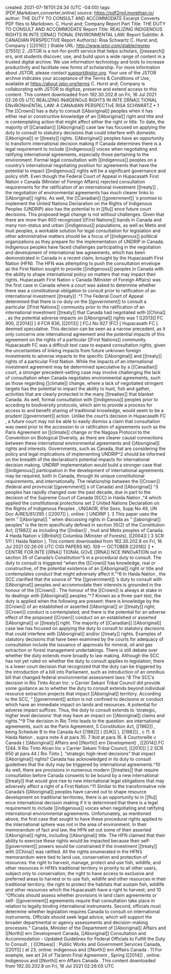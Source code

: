 created: 2021-07-18T01:24:34 (UTC -04:00)
tags: [PDF,Markdown,converter,online]
source: https://pdf2md.morethan.io/
author:
THE DUTY TO CONSULT AND ACCOMMODATE
Excerpt
Converts PDF files to Markdown.
C. Hurst and; Company
Report Part Title: THE DUTY TO CONSULT AND ACCOMMODATE
Report Title: REALIZING INDIGENOUS RIGHTS IN INTE [[RNA]] TIONAL ENVIRONMENTAL
LAW:
Report Subtitle: A CANADIAN PERSPECTIVE
Report Author(s): Risa Schwartz
C. Hurst and; Company (  [[2016]]  )
Stable URL: http://www.jstor.com/stable/resrep [[1551]] 2.
JSTOR is a not-for-profit service that helps scholars,  [[research]] ers, and students discover, use, and build upon a wide
range of content in a trusted digital archive. We use information technology and tools to increase productivity and
facilitate new forms of scholarship. For more information about JSTOR, please contact support@jstor.org.
Your use of the JSTOR archive indicates your acceptance of the Terms & Conditions of Use, available at
https://about.jstor.org/terms
C. Hurst and; Company is collaborating with JSTOR to digitize, preserve and extend access to
this content.
This content downloaded from
192.30.202.8 on Fri, 16 Jul 2021 02:26:05 UTC
REALIZING INdIGENOuS RIGHTS IN INTE [[RNA]] TIONAL ENvIRONmENTAL LAW: A CANAdIAN PERSPECTIvE
RISA SCHWARTZ • 1
The  [[Crown]]  has a duty to consult  [[Aboriginal]]  peoples when
it has either real or constructive knowledge of an  [[Aboriginal]]
right and title and is contemplating action that might affect
either the right or title. To date, the majority of  [[Canadian]]
 [[Aboriginal]]  case law has focused on applying the duty to
consult to statutory decisions that could interfere with
domestic  [[Aboriginal]]  or  [[treaty]]  rights.  [[Aboriginal]]  peoples
have an opportunity to transform international decision
making if Canada determines there is a legal requirement to
include  [[indigenous]]  voices when negotiating and ratifying
international agreements, especially those pertaining to
the environment.
Formal legal consultation with  [[indigenous]]  peoples on a
country’s international negotiating position for agreements
that have the potential to impact  [[indigenous]]  rights will be
a significant governance and policy shift. Even though
the Federal Court of Appeal in Hupacasath First Nation v
Canada (Minister of Foreign Affairs) rejected consultation
requirements for the ratification of an international
investment  [[treaty]] , the negotiation of environmental
agreements has much clearer links to  [[Aboriginal]]  rights. As
well, the  [[Canadian]]   [[government]] ’s promise to implement
the United Nations Declaration on the Rights of Indigenous
Peoples (UNDRIP) also has the potential to in [[flu]] ence future
court decisions. This proposed legal change is not without
challenges. Given that there are more than 600 recognized
 [[First Nations]]  bands in Canada and many non-status and
urban  [[indigenous]]  populations, as well as Metis and Inuit
peoples, a workable solution for legal consultation for
legislation and other administrative matters should be a
focus of  [[indigenous]]  political organizations as they prepare
for the implementation of UNDRIP in Canada.
Indigenous peoples have faced challenges participating
in the negotiation and development of international law
agreements, which has been demonstrated in Canada in
a recent claim, brought by the Hupacasath First Nation
(HFN). The HFN was attempting to push the consultation
envelope as the First Nation sought to provide  [[indigenous]]
peoples in Canada with the ability to shape international
policy on matters that may impact their rights. Hupacasath
First Nation v Canada (Minister of Foreign Affairs) was the
first case in Canada where a court was asked to determine
whether there was a constitutional obligation to consult
prior to ratification of an international investment  [[treaty]] .^1
The Federal Court of Appeal determined that there is no
duty on the  [[government]]  to consult a particular  [[First Nations]]
community prior to the ratification of an international
investment  [[treaty]]  that Canada had negotiated with  [[China]] ,
as the potential adverse impacts on  [[Aboriginal]]  rights was
1  [[2013]]  FC 900,  [[2014]] ] 4 FCR 836,  [[2013]] ] FCJ No 927 (FC) [ Hupacasath FC ].
deemed speculative. This decision can be seen as a narrow
precedent, as it only concerns one international agreement
and the potential impacts of this agreement on the rights of
a particular  [[First Nations]]  community. Hupacasath FC was
a difficult test case to expand consultation rights, given
the uncertainties of linking impacts from future unknown
foreign investments to adverse impacts to the specific
 [[Aboriginal]]  and  [[treaty]]  rights of a particular First Nation.
While the impacts of an international investment
agreement may be determined speculative by a  [[Canadian]]
court, a stronger precedent-setting case may involve
challenging the lack of consultation when Canada
negotiates environmental agreements, such as those
regarding  [[climate]]  change, where a lack of negotiated
stringent targets has the potential to impact the ability to
hunt, fish and gather, activities that are clearly protected
in the many  [[treaties]]  that blanket Canada. As well, formal
consultation with  [[indigenous]]  peoples prior to acceding
to biodiversity protocols, which aim to provide a process
for access to and benefit sharing of traditional knowledge,
would seem to be a prudent  [[government]]  action. Unlike
the court’s decision in Hupacasath FC , a future court may
not be able to easily dismiss a claim that consultation was
owed prior to the accession to or ratification of agreements
such as the Paris Agreement on  [[climate]]  change or the
Nagoya Protocol to the Convention on Biological Diversity,
as there are clearer causal connections between these
international environmental agreements and  [[Aboriginal]]
rights and interests. Governments, such as Canada,
that are considering the policy and legal implications
of implementing UNDRIP^2 should be informed on
the breadth of the declaration’s potential impacts for
international decision making. UNDRIP implementation
would build a stronger case that  [[indigenous]]  participation
in the development of international agreements may be
required, both in Canada, through its unique constitutional
requirements, and internationally.
The relationship between the  [[Crown]]  (federal and provincial
 [[government]] s of Canada) and  [[Aboriginal]] ^3 peoples has
rapidly changed over the past decade, due in part to the
decision of the Supreme Court of Canada (SCC) in Haida
Nation ,^4 which applied the constitutional protections set
2 United Nations Declaration on the Rights of Indigenous Peoples , UNGAOR,
61st Sess, Supp No 49, UN Doc A/RES/61/295 ( [[2007]] ), online:  [ UNDRIP ].
3 This paper uses the term “ [[Aboriginal]] ” when discussing rights in
Canada as “ [[aboriginal]]  peoples” is the term specifically defined in
section 35(2) of the Constitution Act,  [[1982]]  as including the  [[Indian]] , Inuit
and Metis peoples of Canada.
4 Haida Nation v  [[British]]  Columbia (Minister of Forests),  [[2004]] ] 3 SCR 511
[ Haida Nation ].
This content downloaded from
192.30.202.8 on Fri, 16 Jul 2021 02:26:05 UTC
CIGI PAPERS NO. 109 — OCTOBER  [[2016]]
2 • CENTRE FOR INTE [[RNA]] TIONAL GOvE [[RNA]] NCE INNOvATION
out in section 35 of Canada’s Constitution^5 in a procedural
duty to consult. The duty to consult is triggered “when the
 [[Crown]]  has knowledge, real or constructive, of the potential
existence of an  [[Aboriginal]]  right or title and contemplates
conduct that might adversely affect it.”^6 In Haida Nation ,
the SCC clarified that the source of “the  [[government]] ’s
duty to consult with  [[Aboriginal]]  peoples and accommodate
their interests is grounded in the honour of the  [[Crown]] . The
honour of the  [[Crown]]  is always at stake in its dealings with
 [[Aboriginal]]  peoples.”^7 Known as a three-part test, the duty
is applied when the following are present:
there is knowledge by the  [[Crown]]  of an established or
  asserted  [[Aboriginal]]  or  [[treaty]]  right;
 [[Crown]]  conduct is contemplated; and
there is the potential for an adverse effect of the
  proposed  [[Crown]]  conduct on an established or
  asserted  [[Aboriginal]]  or  [[treaty]]  right.
The majority of  [[Canadian]]   [[Aboriginal]]  case law has focused
on applying the duty to consult to statutory decisions
that could interfere with  [[Aboriginal]]  and/or  [[treaty]]  rights.
Examples of statutory decisions that have been examined
by the courts for adequacy of consultation include the
issuance of approvals for mineral, oil and gas extraction or
forest management undertakings. There is still debate over
whether the duty extends more broadly to law making.
Although the SCC has not yet ruled on whether the duty
to consult applies to legislation, there is a lower court
decision that recognized that the duty can be triggered
by the introduction of a bill into Parliament, such as
introduction of an omnibus bill that changed federal
environmental assessment laws.^8 The SCC’s decision in Rio
Tinto Alcan Inc. v Carrier Sekani Tribal Council did provide
some guidance as to whether the duty to consult extends
beyond individual resource extraction projects that impact
 [[Aboriginal]]  territory. According to the SCC, “ [[government]]
action is not confined to decisions or conduct which have
an immediate impact on lands and resources. A potential
for adverse impact suffices. Thus, the duty to consult
extends to ‘strategic, higher level decisions’ that may have
an impact on  [[Aboriginal]]  claims and rights.”^9
The decision in Rio Tinto leads to the question: are
international agreements, such as the Paris Agreement,
5 Constitution Act,  [[1982]]  , being Schedule B to the Canada Act  [[1982]]  ( [[UK]]  ),
 [[1982]] , c 11.
6 Haida Nation , supra note 4 at para 35.
7 Ibid at para 16.
8 Courtoreille v Canada ( [[Aboriginal]]  Affairs and  [[North]] ern  Development) ,
 [[2014]]  FC 1244.
9 Rio Tinto Alcan Inc v Carrier Sekani Tribal Council,  [[2010]] ] 2 SCR 650 at
para 44 [ Rio Tinto ].
“strategic high-level decisions” that impact  [[Aboriginal]]
rights? Canada has acknowledged in its duty to consult
guidelines that the duty may be triggered by international
agreements.^10 As well, there are provisions in numerous
modern  [[treaties]]  that require consultation before Canada
consents to be bound by a new international  [[treaty]]  that
would give rise to new international legal obligations that
may adversely affect a right of a First Nation.^11
Similar to the transformative role Canada’s  [[Aboriginal]]
peoples have carved out to shape resource development on
traditional territories, there is an opportunity to in [[flu]] ence
international decision making if it is determined that there
is a legal requirement to include  [[indigenous]]  voices when
negotiating and ratifying international environmental
agreements. Unfortunately, as mentioned above, the first
case that sought to have these procedural rights applied to
the international sphere was not in the area of environment.
In their memorandum of fact and law, the HFN set out some
of their asserted  [[Aboriginal]]  rights, including  [[Aboriginal]]
title. The HFN claimed that their ability to exercise these
rights would be impacted because their self- [[government]]
powers would be constrained if the investment  [[treaty]]  with
 [[China]]  was ratified. All the rights enumerated in the HFN’s
memorandum were tied to land use, conservation and
protection of resources:
the right to harvest, manage, protect and use fish,
  wildlife, and other resources in HFN’s traditional
  territory in priority to all other users, subject only to
  conservation;
the right to have access to exclusive and preferred
  areas to harvest or to use fish, wildlife and other
  resources in their traditional territory;
the right to protect the habitats that sustain fish,
  wildlife and other resources which the Hupacasath
  have a right to harvest; and
10 “Officials should assess whether provisions in land claim agreements
or self- [[government]]  agreements require that consultation take place in
relation to legally binding international instruments. Second, officials
must determine whether legislation requires Canada to consult on
international instruments. Officials should seek legal advice, which
will support the broader departmental or agency assessments and
decision-making processes.“ Canada, Minister of the Department of
 [[Aboriginal]]  Affairs and  [[North]] ern  Development Canada,  [[Aboriginal]]
Consultation and Accommodation - Updated Guidelines for Federal Officials
to Fulfill the Duty to Consult , ( [[Ottawa]] : Public Works and Government
Services Canada,  [[2011]] ) at 23, online: Indigenous and  [[North]] ern  Affairs
Canada .
11 For example, see art 24 of Tla’amin Final Agreement , Spring  [[2014]] ,
online: Indigenous and  [[North]] ern  Affairs Canada .
This content downloaded from
192.30.202.8 on Fri, 16 Jul 2021 02:26:05 UTC
